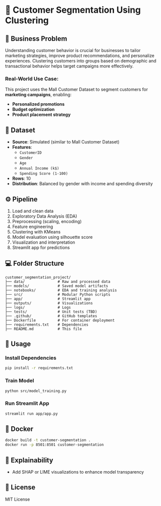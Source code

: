 # 🧠 Customer Segmentation Using Clustering

## 📌 Business Problem
Understanding customer behavior is crucial for businesses to tailor marketing strategies, improve product recommendations, and personalize experiences. Clustering customers into groups based on demographic and transactional behavior helps target campaigns more effectively.

### Real-World Use Case:
This project uses the Mall Customer Dataset to segment customers for **marketing campaigns**, enabling:
- **Personalized promotions**
- **Budget optimization**
- **Product placement strategy**

## 📂 Dataset
- **Source**: Simulated (similar to Mall Customer Dataset)
- **Features**:
  - `CustomerID`
  - `Gender`
  - `Age`
  - `Annual Income (k$)`
  - `Spending Score (1-100)`
- **Rows**: 10
- **Distribution**: Balanced by gender with income and spending diversity

## ⚙️ Pipeline
1. Load and clean data
2. Exploratory Data Analysis (EDA)
3. Preprocessing (scaling, encoding)
4. Feature engineering
5. Clustering with KMeans
6. Model evaluation using silhouette score
7. Visualization and interpretation
8. Streamlit app for predictions

## 💻 Folder Structure
```
customer_segmentation_project/
├── data/               # Raw and processed data
├── models/             # Saved model artifacts
├── notebooks/          # EDA and training analysis
├── src/                # Modular Python scripts
├── app/                # Streamlit app
├── outputs/            # Visualizations
├── logs/               # Logs
├── tests/              # Unit tests (TBD)
├── .github/            # GitHub templates
├── Dockerfile          # For container deployment
├── requirements.txt    # Dependencies
├── README.md           # This file
```

## 🚀 Usage

### Install Dependencies
```bash
pip install -r requirements.txt
```

### Train Model
```bash
python src/model_training.py
```

### Run Streamlit App
```bash
streamlit run app/app.py
```

## 🐳 Docker
```bash
docker build -t customer-segmentation .
docker run -p 8501:8501 customer-segmentation
```

## 🧪 Explainability
- Add SHAP or LIME visualizations to enhance model transparency

## 📄 License
MIT License
